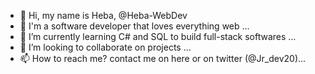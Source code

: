 - 👋 Hi, my name is Heba, @Heba-WebDev
- 👀 I'm a software developer that loves everything web ...
- 🌱 I’m currently learning C# and SQL to build full-stack softwares ...
- 💞️ I’m looking to collaborate on projects ...
- 📫 How to reach me? contact me on here or on twitter (@Jr_dev20)...

<!---
Heba-WebDev/Heba-WebDev is a ✨ special ✨ repository because its `README.md` (this file) appears on your GitHub profile.
You can click the Preview link to take a look at your changes.
--->

